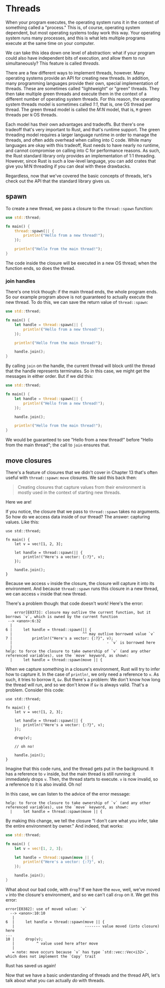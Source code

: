 # Threads

When your program executes, the operating system runs it in the context of
something called a "process." This is, of course, operating system dependent,
but most operating systems today work this way. Your operating system runs
many processes, and this is what lets multiple programs execute at the same
time on your computer.

We can take this idea down one level of abstraction: what if your program could
also have independent bits of execution, and allow them to run simultaneously?
This feature is called *threads*.

There are a few different ways to implement threads, however. Many operating
systems provide an API for creating new threads. In addition, many programming
languages provide their own, special implementation of threads. These are
sometimes called "lightweight" or "green" threads. They then take multiple
green threads and execute them in the context of a different number of
operating system threads. For this reason, the operating system threads model
is sometimes called *1:1*, that is, one OS thread per thread. The green thread
model is called the *M:N* model, that is, `M` green threads per `N` OS threads.

Each model has their own advantages and tradeoffs. But there's one tradeoff
that's very important to Rust, and that's runtime support. The green threading
model requires a larger language runtime in order to manage the threads, and
often adds overhead when calling into C code. While many languages are okay
with this tradeoff, Rust needs to have nearly no runtime, and cannot compromise
on calling into C for performance reasons. As such, the Rust standard library
only provides an implementation of 1:1 threading. However, since Rust is such a
low-level language, you can add crates that give you M:N threading if you can
deal with these drawbacks.

Regardless, now that we've covered the basic concepts of threads, let's check
out the API that the standard library gives us.

## spawn

To create a new thread, we pass a closure to the `thread::spawn` function:

```rust
use std::thread;

fn main() {
    thread::spawn(|| {
        println!("Hello from a new thread!");
    });

    println!("Hello from the main thread!");
}
```

The code inside the closure will be executed in a new OS thread; when the
function ends, so does the thread.

### join handles

There's one trick though: if the main thread ends, the whole program ends. So
our example program above is not guaranteed to actually execute the new thread.
To do this, we can save the return value of `thread::spawn`:

```rust
use std::thread;

fn main() {
    let handle = thread::spawn(|| {
        println!("Hello from a new thread!");
    });

    println!("Hello from the main thread!");

    handle.join();
}
```

By calling `join` on the handle, the current thread will block until the thread
that the handle represents terminates. So in this case, we might get the
messages in either order. But if we did this:

```rust
use std::thread;

fn main() {
    let handle = thread::spawn(|| {
        println!("Hello from a new thread!");
    });

    handle.join();

    println!("Hello from the main thread!");
}
```

We would be guaranteed to see "Hello from a new thread!" before "Hello from the
main thread"; the call to `join` ensures that.

## move closures

There's a feature of closures that we didn't cover in Chapter 13 that's often
useful with `thread::spawn`: `move` closures. We said this back then:

> Creating closures that capture values from their environment is mostly used
> in the context of starting new threads.

Here we are!

If you notice, the closure that we pass to `thread::spawn` takes no arguments.
So how do we access data inside of our thread? The answer: capturing values.
Like this:

```rust,ignore
use std::thread;

fn main() {
    let v = vec![1, 2, 3];

    let handle = thread::spawn(|| {
        println!("Here's a vector: {:?}", v);
    });

    handle.join();
}
```

Because we access `v` inside the closure, the closure will capture it into its
environment. And because `thread::spawn` runs this closure in a new thread, we
can access `v` inside that new thread.

There's a problem though: that code doesn't work! Here's the error:

```text
	error[E0373]: closure may outlive the current function, but it borrows `v`, which is owned by the current function
 --> <anon>:6:32
  |
6 |     let handle = thread::spawn(|| {
  |                                ^^ may outlive borrowed value `v`
7 |         println!("Here's a vector: {:?}", v);
  |                                           - `v` is borrowed here
  |
help: to force the closure to take ownership of `v` (and any other referenced variables), use the `move` keyword, as shown:
  |     let handle = thread::spawn(move || {
```

When we capture something in a closure's environment, Rust will try to infer
how to capture it. In the case of `println!`, we only need a reference to `v`.
As such, it tries to borrow it, `&v`. But there's a problem: We don't know how
long the thread will run, and so we don't know if `&v` is always valid. That's
a problem. Consider this code:

```rust,ignore
use std::thread;

fn main() {
    let v = vec![1, 2, 3];

    let handle = thread::spawn(|| {
        println!("Here's a vector: {:?}", v);
    });

    drop(v);

    // oh no!

    handle.join();
}
```

Imagine that this code runs, and the thread gets put in the background. It has
a reference to `v` inside, but the main thread is still running: it immediately
drops `v`. Then, the thread starts to execute. `v` is now invalid, so a
reference to it is also invalid. Oh no!

In this case, we can listen to the advice of the error message:

```text
help: to force the closure to take ownership of `v` (and any other referenced variables), use the `move` keyword, as shown:
  |     let handle = thread::spawn(move || {
```

By making this change, we tell the closure "I don't care what you infer, take
the entire environment by owner." And indeed, that works:

```rust
use std::thread;

fn main() {
    let v = vec![1, 2, 3];

    let handle = thread::spawn(move || {
        println!("Here's a vector: {:?}", v);
    });

    handle.join();
}
```

What about our bad code, with `drop`? If we have the `move`, well, we've moved
`v` into the closure's environment, and so we can't call `drop` on it. We get
this error:

```text
error[E0382]: use of moved value: `v`
  --> <anon>:10:10
   |
6  |     let handle = thread::spawn(move || {
   |                                ------- value moved (into closure) here
...
10 |     drop(v);
   |          ^ value used here after move
   |
   = note: move occurs because `v` has type `std::vec::Vec<i32>`, which does not implement the `Copy` trait
```

Rust has saved us again!

Now that we have a basic understanding of threads and the thread API, let's
talk about what you can actually _do_ with threads.
